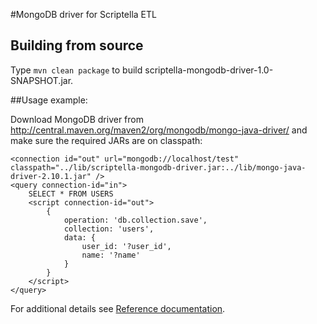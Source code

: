 #MongoDB driver for Scriptella ETL

## Building from source
Type `mvn clean package` to build scriptella-mongodb-driver-1.0-SNAPSHOT.jar. 

##Usage example:

Download MongoDB driver from http://central.maven.org/maven2/org/mongodb/mongo-java-driver/ and make sure the required JARs are on classpath:

    <connection id="out" url="mongodb://localhost/test"  classpath="../lib/scriptella-mongodb-driver.jar:../lib/mongo-java-driver-2.10.1.jar" />
    <query connection-id="in">
        SELECT * FROM USERS
        <script connection-id="out">
            {
                operation: 'db.collection.save',
                collection: 'users',
                data: {
                    user_id: '?user_id',
                    name: '?name'
                }
            }
        </script>
    </query>



For additional details see [Reference documentation](https://github.com/scriptella/scriptella-mongodb/wiki/Reference).
